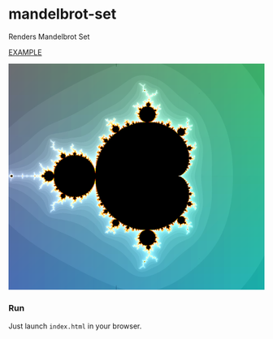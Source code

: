# mandelbrot-set
Renders Mandelbrot Set

[EXAMPLE](https://igor-pravdin.github.io/mandelbrot-set/)

![mandelbrot set](mset.png)

### Run

Just launch `index.html` in your browser. 
